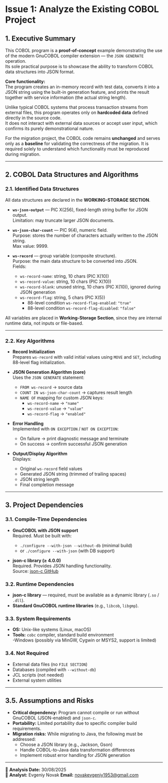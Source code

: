 # Issue 1: Analyze the Existing COBOL Project

## 1. Executive Summary

This COBOL program is a **proof-of-concept** example demonstrating the use of the modern GnuCOBOL compiler extension — the `JSON GENERATE` operation.  
Its sole practical purpose is to showcase the ability to transform COBOL data structures into JSON format.

**Core functionality:**  
The program creates an in-memory record with test data, converts it into a JSON string using the built-in generation feature, and prints the result together with service information (the actual string length).  

Unlike typical COBOL systems that process transaction streams from external files, this program operates only on **hardcoded data** defined directly in the source code.  
It does not interact with external data sources or accept user input, which confirms its purely demonstrational nature.  

For the migration project, the COBOL code remains **unchanged** and serves only as a **baseline** for validating the correctness of the migration. It is required solely to understand which functionality must be reproduced during migration.

---

## 2. COBOL Data Structures and Algorithms

### 2.1. Identified Data Structures
All data structures are declared in the **WORKING-STORAGE SECTION**.

- **`ws-json-output`** — PIC X(256), fixed-length string buffer for JSON output.  
  Limitation: may truncate larger JSON documents.  

- **`ws-json-char-count`** — PIC 9(4), numeric field.  
  Purpose: stores the number of characters actually written to the JSON string.  
  Max value: 9999.  

- **`ws-record`** — group variable (composite structure).  
  Purpose: the main data structure to be converted into JSON.  
  Fields:  
  - `ws-record-name`: string, 10 chars (PIC X(10))  
  - `ws-record-value`: string, 10 chars (PIC X(10))  
  - `ws-record-blank`: unused string, 10 chars (PIC X(10)), ignored during JSON generation  
  - `ws-record-flag`: string, 5 chars (PIC X(5))  
    - 88-level condition `ws-record-flag-enabled`: `"true"`  
    - 88-level condition `ws-record-flag-disabled`: `"false"`  

All variables are placed in **Working-Storage Section**, since they are internal runtime data, not inputs or file-based.

---

### 2.2. Key Algorithms

- **Record Initialization**  
  Prepares `ws-record` with valid initial values using `MOVE` and `SET`, including 88-level flag initialization.  

- **JSON Generation Algorithm (core)**  
  Uses the `JSON GENERATE` statement:  
  - `FROM ws-record` → source data  
  - `COUNT IN ws-json-char-count` → captures result length  
  - `NAME OF` mapping for custom JSON keys:  
    - `ws-record-name` → `"name"`  
    - `ws-record-value` → `"value"`  
    - `ws-record-flag` → `"enabled"`  

- **Error Handling**  
  Implemented with `ON EXCEPTION` / `NOT ON EXCEPTION`:  
  - On failure → print diagnostic message and terminate  
  - On success → confirm successful JSON generation  

- **Output/Display Algorithm**  
  Displays:  
  - Original `ws-record` field values  
  - Generated JSON string (trimmed of trailing spaces)  
  - JSON string length  
  - Final completion message  

---

## 3. Project Dependencies

### 3.1. Compile-Time Dependencies
- **GnuCOBOL with JSON support**  
  Required. Must be built with:  
  - `./configure --with-json --without-db` (minimal build)  
  - or `./configure --with-json` (with DB support)  

- **json-c library (≥ 4.0.0)**  
  Required. Provides JSON handling functionality.  
  Source: [json-c GitHub](https://github.com/json-c/json-c)  

### 3.2. Runtime Dependencies
- **json-c library** — required, must be available as a dynamic library (`.so` / `.dll`).  
- **Standard GnuCOBOL runtime libraries** (e.g., `libcob`, `libgmp`).

### 3.3. System Requirements
- **OS:** Unix-like systems (Linux, macOS)  
- **Tools:** `cobc` compiler, standard build environment  
-Windows (possibly via MinGW, Cygwin or MSYS2, support is limited)

### 3.4. Not Required
- External data files (no `FILE SECTION`)  
- Databases (compiled with `--without-db`)  
- JCL scripts (not needed)  
- External system utilities  

---

## 3.5. Assumptions and Risks
- **Critical dependency:** Program cannot compile or run without GnuCOBOL (JSON-enabled) and `json-c`.  
- **Portability:** Limited portability due to specific compiler build requirements.  
- **Migration risks:** While migrating to Java, the following must be addressed:  
  - Choose a JSON library (e.g., Jackson, Gson)  
  - Handle COBOL-to-Java data transformation differences  
  - Implement robust error handling for JSON generation  

---

📅 **Analysis Date:** 30/08/2025  
👤 **Analyst:** Evgeniy Novak
**Email:** novakevgeniy1953@gmail.com
